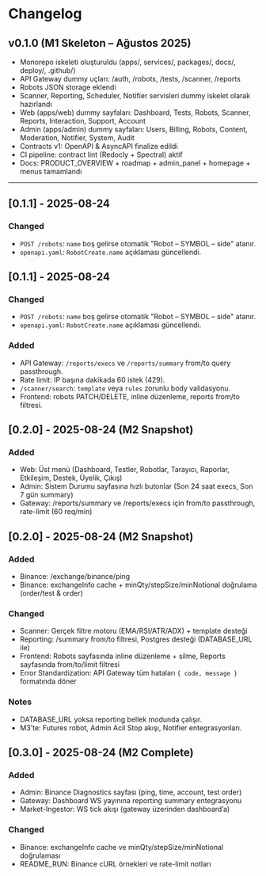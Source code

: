 # Changelog

## v0.1.0 (M1 Skeleton – Ağustos 2025)
- Monorepo iskeleti oluşturuldu (apps/, services/, packages/, docs/, deploy/, .github/)
- API Gateway dummy uçları: /auth, /robots, /tests, /scanner, /reports
- Robots JSON storage eklendi
- Scanner, Reporting, Scheduler, Notifier servisleri dummy iskelet olarak hazırlandı
- Web (apps/web) dummy sayfaları: Dashboard, Tests, Robots, Scanner, Reports, Interaction, Support, Account
- Admin (apps/admin) dummy sayfaları: Users, Billing, Robots, Content, Moderation, Notifier, System, Audit
- Contracts v1: OpenAPI & AsyncAPI finalize edildi
- CI pipeline: contract lint (Redocly + Spectral) aktif
- Docs: PRODUCT_OVERVIEW + roadmap + admin_panel + homepage + menus tamamlandı

---
## [0.1.1] - 2025-08-24
### Changed
- `POST /robots`: `name` boş gelirse otomatik "Robot – SYMBOL – side" atanır.
- `openapi.yaml`: `RobotCreate.name` açıklaması güncellendi.
## [0.1.1] - 2025-08-24
### Changed
- `POST /robots`: `name` boş gelirse otomatik "Robot – SYMBOL – side" atanır.
- `openapi.yaml`: `RobotCreate.name` açıklaması güncellendi.
### Added
- API Gateway: `/reports/execs` ve `/reports/summary` from/to query passthrough.
- Rate limit: IP başına dakikada 60 istek (429).
- `/scanner/search`: `template` veya `rules` zorunlu body validasyonu.
- Frontend: robots PATCH/DELETE, inline düzenleme, reports from/to filtresi.
## [0.2.0] - 2025-08-24 (M2 Snapshot)
### Added
- Web: Üst menü (Dashboard, Testler, Robotlar, Tarayıcı, Raporlar, Etkileşim, Destek, Üyelik, Çıkış)
- Admin: Sistem Durumu sayfasına hızlı butonlar (Son 24 saat execs, Son 7 gün summary)
- Gateway: /reports/summary ve /reports/execs için from/to passthrough, rate-limit (60 req/min)
 ## [0.2.0] - 2025-08-24 (M2 Snapshot)
### Added
- Binance: /exchange/binance/ping
- Binance: exchangeInfo cache + minQty/stepSize/minNotional doğrulama (order/test & order)

### Changed
- Scanner: Gerçek filtre motoru (EMA/RSI/ATR/ADX) + template desteği
- Reporting: /summary from/to filtresi, Postgres desteği (DATABASE_URL ile)
- Frontend: Robots sayfasında inline düzenleme + silme, Reports sayfasında from/to/limit filtresi
- Error Standardization: API Gateway tüm hataları `{ code, message }` formatında döner

### Notes
- DATABASE_URL yoksa reporting bellek modunda çalışır.
- M3’te: Futures robot, Admin Acil Stop akışı, Notifier entegrasyonları.
## [0.3.0] - 2025-08-24 (M2 Complete)
### Added
- Admin: Binance Diagnostics sayfası (ping, time, account, test order)
- Gateway: Dashboard WS yayınına reporting summary entegrasyonu
- Market-Ingestor: WS tick akışı (gateway üzerinden dashboard’a)

### Changed
- Binance: exchangeInfo cache ve minQty/stepSize/minNotional doğrulaması
- README_RUN: Binance cURL örnekleri ve rate-limit notları
